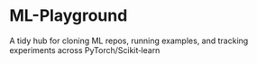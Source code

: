 # ML-Playground
A tidy hub for cloning ML repos, running examples, and tracking experiments across PyTorch/Scikit‑learn
